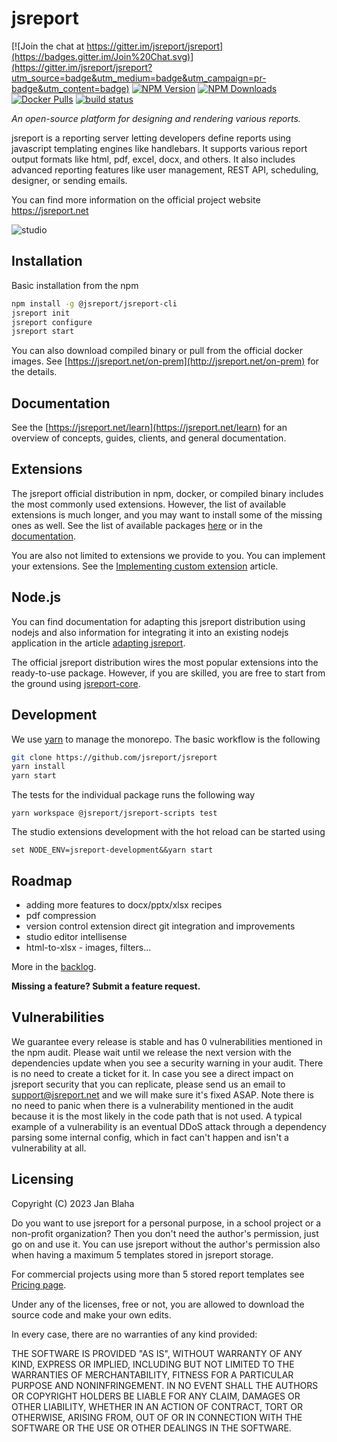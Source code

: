 
# jsreport

[![Join the chat at https://gitter.im/jsreport/jsreport](https://badges.gitter.im/Join%20Chat.svg)](https://gitter.im/jsreport/jsreport?utm_source=badge&utm_medium=badge&utm_campaign=pr-badge&utm_content=badge)
[![NPM Version](http://img.shields.io/npm/v/jsreport.svg?style=flat-square)](https://npmjs.com/package/jsreport)
[![NPM Downloads](https://img.shields.io/npm/dt/jsreport.svg?style=flat-square)](https://npmjs.com/package/jsreport)
[![Docker Pulls](https://img.shields.io/docker/pulls/jsreport/jsreport)](https://hub.docker.com/r/jsreport/jsreport)
[![build status](https://github.com/jsreport/jsreport/actions/workflows/main.yml/badge.svg)](https://github.com/jsreport/jsreport/actions)

*An open-source platform for designing and rendering various reports.*

jsreport is a reporting server letting developers define reports using javascript templating engines like handlebars. It supports various report output formats like html, pdf, excel, docx, and others.  It also includes advanced reporting features like user management, REST API, scheduling, designer, or sending emails.

You can find more information on the official project website https://jsreport.net

![studio](https://github.com/jsreport/website/blob/master/public/img/jsreport-demo.gif?raw=true)

## Installation

Basic installation from the npm
```sh            
npm install -g @jsreport/jsreport-cli
jsreport init
jsreport configure
jsreport start
```

You can also download compiled binary or pull from the official docker images. See [https://jsreport.net/on-prem](http://jsreport.net/on-prem) for the details.

## Documentation

See the [https://jsreport.net/learn](https://jsreport.net/learn) for an overview of concepts, guides, clients, and general documentation.

## Extensions
The jsreport official distribution in npm, docker, or compiled binary includes the most commonly used extensions. However, the list of available extensions is much longer, and you may want to install some of the missing ones as well.  See the list of available packages [here](https://github.com/jsreport/jsreport/tree/master/packages) or in the [documentation](https://jsreport.net/learn).

You are also not limited to extensions we provide to you. You can implement your extensions. See the [Implementing custom extension](https://jsreport.net/learn/custom-extension) article.

## Node.js

You can find documentation for adapting this jsreport distribution using nodejs and also information for integrating it into an existing nodejs application in the article [adapting jsreport](https://jsreport.net/learn/adapting-jsreport).

The official jsreport distribution wires the most popular extensions into the ready-to-use package.
However, if you are skilled, you are free to start from the ground using [jsreport-core](https://github.com/jsreport/jsreport/tree/master/packages/jsreport-core).

## Development
We use [yarn](https://yarnpkg.com/) to manage the monorepo. The basic workflow is the following
```sh
git clone https://github.com/jsreport/jsreport
yarn install
yarn start
```
The tests for the individual package runs the following way

```
yarn workspace @jsreport/jsreport-scripts test
```

The studio extensions development with the hot reload can be started using
```
set NODE_ENV=jsreport-development&&yarn start
```

## Roadmap
- adding more features to docx/pptx/xlsx recipes
- pdf compression
- version control extension direct git integration and improvements
- studio editor intellisense
- html-to-xlsx - images, filters...

More in the [backlog](https://github.com/jsreport/jsreport/issues).

**Missing a feature? Submit a feature request.**

## Vulnerabilities

We guarantee every release is stable and has 0 vulnerabilities mentioned in the npm audit. Please wait until we release the next version with the dependencies update when you see a security warning in your audit. There is no need to create a ticket for it. In case you see a direct impact on jsreport security that you can replicate, please send us an email to support@jsreport.net and we will make sure it's fixed ASAP. Note there is no need to panic when there is a vulnerability mentioned in the audit because it is the most likely in the code path that is not used. A typical example of a vulnerability is an eventual DDoS attack through a dependency parsing some internal config, which in fact can't happen and isn't a vulnerability at all.

## Licensing
Copyright (C) 2023 Jan Blaha

Do you want to use jsreport for a personal purpose, in a school project or a non-profit organization?
Then you don't need the author's permission, just go on and use it. You can use jsreport without the author's permission
also when having a maximum 5 templates stored in jsreport storage.

For commercial projects using more than 5 stored report templates see [Pricing page](https://jsreport.net/buy).

Under any of the licenses, free or not, you are allowed to download the source code and make your own edits.

In every case, there are no warranties of any kind provided:

THE SOFTWARE IS PROVIDED "AS IS", WITHOUT WARRANTY OF ANY KIND, EXPRESS OR IMPLIED, INCLUDING BUT NOT LIMITED TO THE WARRANTIES OF MERCHANTABILITY, FITNESS FOR A PARTICULAR PURPOSE AND NONINFRINGEMENT. IN NO EVENT SHALL THE AUTHORS OR COPYRIGHT HOLDERS BE LIABLE FOR ANY CLAIM, DAMAGES OR OTHER LIABILITY, WHETHER IN AN ACTION OF CONTRACT, TORT OR OTHERWISE, ARISING FROM, OUT OF OR IN CONNECTION WITH THE SOFTWARE OR THE USE OR OTHER DEALINGS IN THE SOFTWARE.
